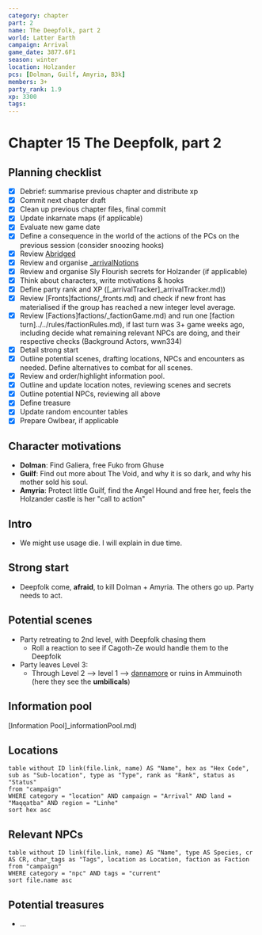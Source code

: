 ```yaml
---
category: chapter
part: 2
name: The Deepfolk, part 2
world: Latter Earth
campaign: Arrival
game_date: 3877.6F1
season: winter
location: Holzander
pcs: [Dolman, Guilf, Amyria, B3k]
members: 3+
party_rank: 1.9
xp: 3300
tags: 
---
```


# Chapter 15 The Deepfolk, part 2

## Planning checklist

- [x] Debrief: summarise previous chapter and distribute xp
- [x] Commit next chapter draft
- [x] Clean up previous chapter files, final commit
- [x] Update inkarnate maps (if applicable)
- [x] Evaluate new game date
- [x] Define a consequence in the world of the actions of the PCs on the previous session (consider snoozing hooks)
- [x] Review [Abridged](_published/arrival/abridged.md)
- [x] Review and organise [_arrivalNotions](arrival/_arrivalNotions.md)
- [x] Review and organise Sly Flourish secrets for Holzander (if applicable)
- [x] Think about characters, write motivations & hooks
- [x] Define party rank and XP ([_arrivalTracker]_arrivalTracker.md))
- [x] Review [Fronts]factions/_fronts.md) and check if new front has materialised if the group has reached a new integer level average.
- [x] Review [Factions]factions/_factionGame.md) and run one [faction turn]../../rules/factionRules.md), if last turn was 3+ game weeks ago, including decide what remaining relevant NPCs are doing, and their respective checks (Background Actors, wwn334)
- [x] Detail strong start
- [x] Outline potential scenes, drafting locations, NPCs and encounters as needed. Define alternatives to combat for all scenes.
- [x] Review and order/highlight information pool.
- [x] Outline and update location notes, reviewing scenes and secrets
- [x] Outline potential NPCs, reviewing all above
- [x] Define treasure
- [x] Update random encounter tables
- [x] Prepare Owlbear, if applicable

## Character motivations

- **Dolman**: Find Galiera, free Fuko from Ghuse
- **Guilf**: Find out more about The Void, and why it is so dark, and why his mother sold his soul.
- **Amyria**: Protect little Guilf, find the Angel Hound and free her, feels the Holzander castle is her "call to action"

## Intro

- We might use usage die. I will explain in due time.

## Strong start

- Deepfolk come, **afraid**, to kill Dolman + Amyria. The others go up. Party needs to act.

## Potential scenes

- Party retreating to 2nd level, with Deepfolk chasing them
	- Roll a reaction to see if Cagoth-Ze would handle them to the Deepfolk
- Party leaves Level 3:
	- Through Level 2 --> level 1 --> [dannamore](arrival/locations/dannamore.md) or ruins in Ammuinoth (here they see the **umbilicals**)

## Information pool

[Information Pool]_informationPool.md)

## Locations

```dataview
table without ID link(file.link, name) AS "Name", hex as "Hex Code", sub as "Sub-location", type as "Type", rank as "Rank", status as "Status"
from "campaign"
WHERE category = "location" AND campaign = "Arrival" AND land = "Maqqatba" AND region = "Linhe"
sort hex asc
```

## Relevant NPCs

```dataview
table without ID link(file.link, name) AS "Name", type AS Species, cr AS CR, char_tags as "Tags", location as Location, faction as Faction
from "campaign"
WHERE category = "npc" AND tags = "current"
sort file.name asc
```

## Potential treasures

- ...

